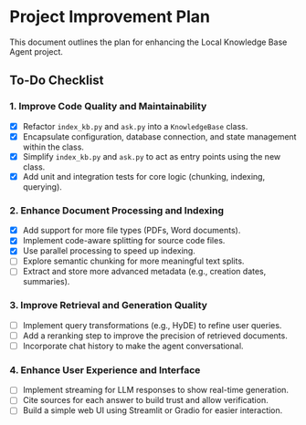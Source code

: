 # Project Improvement Plan

This document outlines the plan for enhancing the Local Knowledge Base Agent project.

## To-Do Checklist

### 1. Improve Code Quality and Maintainability

- [x] Refactor `index_kb.py` and `ask.py` into a `KnowledgeBase` class.
- [x] Encapsulate configuration, database connection, and state management within the class.
- [x] Simplify `index_kb.py` and `ask.py` to act as entry points using the new class.
- [x] Add unit and integration tests for core logic (chunking, indexing, querying).

### 2. Enhance Document Processing and Indexing

- [x] Add support for more file types (PDFs, Word documents).
- [x] Implement code-aware splitting for source code files.
- [x] Use parallel processing to speed up indexing.
- [ ] Explore semantic chunking for more meaningful text splits.
- [ ] Extract and store more advanced metadata (e.g., creation dates, summaries).

### 3. Improve Retrieval and Generation Quality

- [ ] Implement query transformations (e.g., HyDE) to refine user queries.
- [ ] Add a reranking step to improve the precision of retrieved documents.
- [ ] Incorporate chat history to make the agent conversational.

### 4. Enhance User Experience and Interface

- [ ] Implement streaming for LLM responses to show real-time generation.
- [ ] Cite sources for each answer to build trust and allow verification.
- [ ] Build a simple web UI using Streamlit or Gradio for easier interaction.
